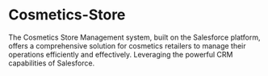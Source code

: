 # Cosmetics-Store
The Cosmetics Store Management system, built on the Salesforce platform, offers a comprehensive solution for cosmetics retailers to manage their operations efficiently and effectively. Leveraging the powerful CRM capabilities of Salesforce.

